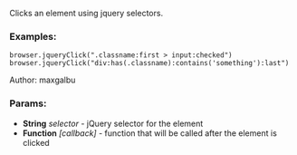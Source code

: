 

<!-- Start coffee/commands/jqueryClick.coffee -->

Clicks an element using jquery selectors.
### Examples:

    browser.jqueryClick(".classname:first > input:checked")
    browser.jqueryClick("div:has(.classname):contains('something'):last")

Author: maxgalbu

### Params:

* **String** *selector* - jQuery selector for the element
* **Function** *[callback]* - function that will be called after the element is clicked

<!-- End coffee/commands/jqueryClick.coffee -->

